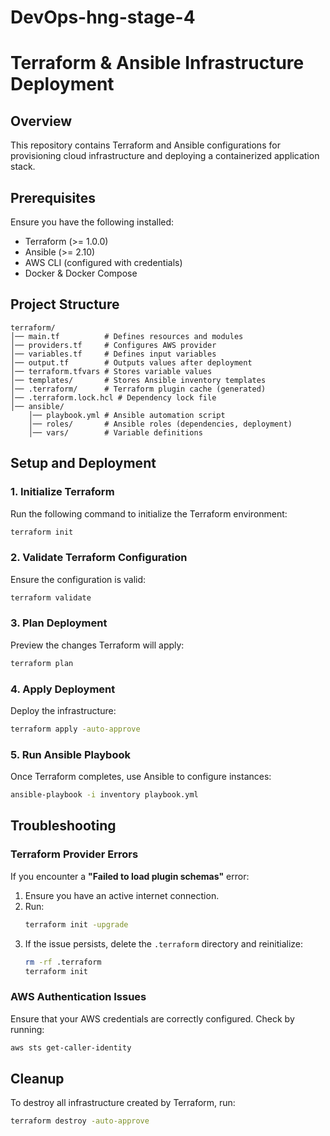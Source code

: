 # DevOps-hng-stage-4
# Terraform & Ansible Infrastructure Deployment

## Overview
This repository contains Terraform and Ansible configurations for provisioning cloud infrastructure and deploying a containerized application stack.

## Prerequisites
Ensure you have the following installed:
- Terraform (>= 1.0.0)
- Ansible (>= 2.10)
- AWS CLI (configured with credentials)
- Docker & Docker Compose

## Project Structure
```
terraform/
│── main.tf          # Defines resources and modules
│── providers.tf     # Configures AWS provider
│── variables.tf     # Defines input variables
│── output.tf        # Outputs values after deployment
│── terraform.tfvars # Stores variable values
│── templates/       # Stores Ansible inventory templates
│── .terraform/      # Terraform plugin cache (generated)
│── .terraform.lock.hcl # Dependency lock file
│── ansible/
    │── playbook.yml # Ansible automation script
    │── roles/       # Ansible roles (dependencies, deployment)
    │── vars/        # Variable definitions
```

## Setup and Deployment

### 1. Initialize Terraform
Run the following command to initialize the Terraform environment:
```sh
terraform init
```

### 2. Validate Terraform Configuration
Ensure the configuration is valid:
```sh
terraform validate
```

### 3. Plan Deployment
Preview the changes Terraform will apply:
```sh
terraform plan
```

### 4. Apply Deployment
Deploy the infrastructure:
```sh
terraform apply -auto-approve
```

### 5. Run Ansible Playbook
Once Terraform completes, use Ansible to configure instances:
```sh
ansible-playbook -i inventory playbook.yml
```

## Troubleshooting
### Terraform Provider Errors
If you encounter a **"Failed to load plugin schemas"** error:
1. Ensure you have an active internet connection.
2. Run:
   ```sh
   terraform init -upgrade
   ```
3. If the issue persists, delete the `.terraform` directory and reinitialize:
   ```sh
   rm -rf .terraform
   terraform init
   ```

### AWS Authentication Issues
Ensure that your AWS credentials are correctly configured. Check by running:
```sh
aws sts get-caller-identity
```

## Cleanup
To destroy all infrastructure created by Terraform, run:
```sh
terraform destroy -auto-approve
```



